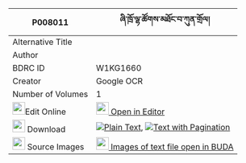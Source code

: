 |P008011|ཞི་ཁྲོ་ལྷ་ཚོགས་མཐོང་བ་ཀུན་གྲོལ། 
| --- | --- 
|Alternative Title |
|Author | 
|BDRC ID | W1KG1660
|Creator | Google OCR
|Number of Volumes| 1
|<img width="25" src="https://img.icons8.com/color/25/000000/edit-property.png">Edit Online| [<img width="25" src="https://avatars.githubusercontent.com/u/45091458?s=200&v=4"> Open in Editor](http://editor.openpecha.org/P008011)
|<img width="25" src="https://img.icons8.com/fluent/48/000000/download-2.png"/>  Download | [![](https://img.icons8.com/color/20/000000/txt.png)Plain Text](https://github.com/Openpecha/P008011/releases/download/v2/shyi_tro_lhatsok_tongwa_kun_dr_plain_P008011.zip), [![](https://img.icons8.com/color/20/000000/txt.png)Text with Pagination](https://github.com/Openpecha/P008011/releases/download/v2/shyi_tro_lhatsok_tongwa_kun_dr_pages_P008011.zip)
|<img width="25" src="https://img.icons8.com/plasticine/100/000000/pictures-folder.png"/>  Source Images | [<img width="25" src="https://library.bdrc.io/icons/BUDA-small.svg"> Images of text file open in BUDA](https://library.bdrc.io/show/bdr:W1KG1660)